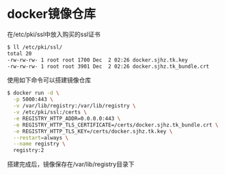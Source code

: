 # docker镜像仓库

在/etc/pki/ssl中放入购买的ssl证书
```bash
$ ll /etc/pki/ssl/
total 20
-rw-rw-rw- 1 root root 1700 Dec  2 02:26 docker.sjhz.tk.key
-rw-rw-rw- 1 root root 3901 Dec  2 02:26 docker.sjhz.tk_bundle.crt
```

使用如下命令可以搭建镜像仓库

```bash
$ docker run -d \
  -p 5000:443 \
  -v /var/lib/registry:/var/lib/registry \
  -v /etc/pki/ssl:/certs \
  -e REGISTRY_HTTP_ADDR=0.0.0.0:443 \
  -e REGISTRY_HTTP_TLS_CERTIFICATE=/certs/docker.sjhz.tk_bundle.crt \
  -e REGISTRY_HTTP_TLS_KEY=/certs/docker.sjhz.tk.key \
  --restart=always \
  --name registry \
  registry:2
```

搭建完成后，镜像保存在/var/lib/registry目录下
